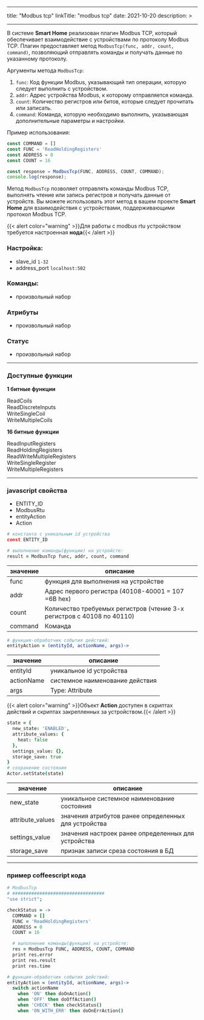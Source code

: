 
---
title: "Modbus tcp"
linkTitle: "modbus tcp"
date: 2021-10-20
description: >

---

В системе **Smart Home** реализован плагин Modbus TCP, который обеспечивает взаимодействие с устройствами по протоколу Modbus TCP.
Плагин предоставляет метод `ModbusTcp(func, addr, count, command)`, позволяющий отправлять команды и получать данные по указанному протоколу.

Аргументы метода `ModbusTcp`:

1. `func`: Код функции Modbus, указывающий тип операции, которую следует выполнить с устройством.
2. `addr`: Адрес устройства Modbus, к которому отправляется команда.
3. `count`: Количество регистров или битов, которые следует прочитать или записать.
4. `command`: Команда, которую необходимо выполнить, указывающая дополнительные параметры и настройки.

Пример использования:

```javascript
const COMMAND = []
const FUNC = 'ReadHoldingRegisters'
const ADDRESS = 0
const COUNT = 16

const response = ModbusTcp(FUNC, ADDRESS, COUNT, COMMAND);
console.log(response);
```

Метод `ModbusTcp` позволяет отправлять команды Modbus TCP, выполнять чтение или запись регистров и получать данные от устройств. 
Вы можете использовать этот метод в вашем проекте **Smart Home** для взаимодействия с устройствами, поддерживающими протокол Modbus TCP.

{{< alert color="warning" >}}Для работы с modbus rtu устройством требуется настроенная **нода**{{< /alert >}}

### Настройка:

* slave_id `1-32`
* address_port `localhost:502`

### Команды:

* произвольный набор

### Атрибуты

* произвольный набор

### Статус

* произвольный набор

----------------

### Доступные функции

**1 битные функции**

ReadCoils           
ReadDiscreteInputs  
WriteSingleCoil     
WriteMultipleCoils

**16 битные функции**

ReadInputRegisters          
ReadHoldingRegisters        
ReadWriteMultipleRegisters  
WriteSingleRegister         
WriteMultipleRegisters


----------------

### javascript свойства

* ENTITY_ID
* ModbusRtu
* entityAction
* Action

```coffeescript
# константа с уникальным id устройства
const ENTITY_ID
````

```coffeescript
# выполнение команды(функции) на устройсте:
result = ModbusTcp func, addr, count, command
```

|  значение  | описание  |
|-------------|---------|
| func | функция для выполнения на устройстве  |
| addr | Адрес первого регистра (40108-40001 = 107 =6B hex)  |
| count | Количество требуемых регистров (чтение 3-х регистров с 40108 по 40110) |
| command | Команда |


```coffeescript
# функция-обработчик события действий:
entityAction = (entityId, actionName, args)->
```

|  значение  | описание  |
|-------------|---------|
| entityId | уникальное id устройства  |
| actionName | системное наименование действия  |
| args | Type: Attribute |

{{< alert color="warning" >}}Объект **Action** доступен в скриптах действий и скриптах закрепленных за устройством.{{< /alert >}}
```coffeescript
state = {
  new_state: 'ENABLED',
  attribute_values: {
    heat: false
  },
  settings_value: {},
  storage_save: true
} 
# сохранение состояния 
Actor.setState(state)
```

|  значение  | описание  |
|-------------|---------|
| new_state | уникальное системное наименование состояния |
| attribute_values | значения атрибутов ранее определенных для устройства |
| settings_value | значения настроек ранее определенных для устройства |
| storage_save | признак записи среза состояния в БД |

----------------

### пример coffeescript кода

```coffeescript
# ModbusTcp
# ##################################
"use strict";

checkStatus = ->
  COMMAND = []
  FUNC = 'ReadHoldingRegisters'
  ADDRESS = 0
  COUNT = 16

  # выполнение команды(функции) на устройсте:
  res = ModbusTcp FUNC, ADDRESS, COUNT, COMMAND
  print res.error
  print res.result
  print res.time

# функция-обработчик события действий:
entityAction = (entityId, actionName, args)->
  switch actionName
    when 'ON' then doOnAction()
    when 'OFF' then doOffAction()
    when 'CHECK' then checkStatus()
    when 'ON_WITH_ERR' then doOnErrAction()

```



